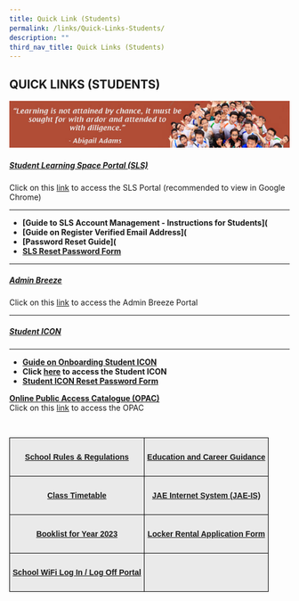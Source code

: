 ```yaml
---
title: Quick Link (Students)
permalink: /links/Quick-Links-Students/
description: ""
third_nav_title: Quick Links (Students)
---
```

## QUICK LINKS (STUDENTS)

![](/images/Students%20Link.jpeg)

##### [Student Learning Space Portal (SLS)](https://vle.learning.moe.edu.sg/login)  
Click on this [link](https://vle.learning.moe.edu.sg/login) to access the SLS Portal (recommended to view in Google Chrome)
***

*   **[Guide to SLS Account Management - Instructions for Students]([](/files/Links/Students/Guide%20to%20SLS%20Account%20Management%20–%20Instructions%20for%20Students.pdf)**
*   **[Guide on Register Verified Email Address]([](/files/Links/Students/User%20Guide%20-%20Register%20Verified%20Email%20Address.pdf)**
*   **[Password Reset Guide]([](/files/Links/Students/Password%20Reset%20Guide.pdf)**
*   **[SLS Reset Password Form](http://tinyurl.com/slsandiconresetpasswordform)**
* * *

##### [Admin Breeze](https://stgabrielssec.adminbreeze.com/)<br>
Click on this [link](https://stgabrielssec.adminbreeze.com/) to access the Admin Breeze Portal
* * *

##### [Student ICON](https://workspace.google.com/dashboard)

* * *
*   **[Guide on Onboarding Student ICON]([](/files/Links/Students/Onboard%20Student%20ICON%20Guide%20for%20School%20Website.pdf))**
*   **Click [here](https://workspace.google.com/dashboard) to access the Student ICON**
*  **[Student ICON Reset Password Form](http://tinyurl.com/slsandiconresetpasswordform)**

**[Online Public Access Catalogue (OPAC)](https://schoolibrary.moe.edu.sg/stgabrielssec)**<br>
Click on this [link](https://schoolibrary.moe.edu.sg/stgabrielssec) to access the OPAC


<br>

<style type="text/css">
.tg  {border-collapse:collapse;border-spacing:0;}
.tg td{border-color:black;border-style:solid;border-width:1px;font-family:Arial, sans-serif;font-size:14px;
  overflow:hidden;padding:10px 5px;word-break:normal;}
.tg th{border-color:black;border-style:solid;border-width:1px;font-family:Arial, sans-serif;font-size:14px;
  font-weight:normal;overflow:hidden;padding:10px 5px;word-break:normal;}
.tg .tg-n4qt{background-color:#EAEAEA;color:#222;font-weight:bold;text-align:center;vertical-align:top}
.tg .tg-ii8k{background-color:#EAEAEA;color:#222;text-align:center;vertical-align:top}
.tg .tg-otbs{background-color:#EAEAEA;color:#0C343D;font-weight:bold;text-align:center;vertical-align:top}
</style>
<table class="tg">
<thead>
  <tr>
    <th class="tg-otbs"><br><a href="(/files/Links/Students/School%20Rules%20and%20Regulation%202023.pdf)">School Rules &amp; Regulations</a><br></th>
    <th class="tg-n4qt"><br><a href="https://www.myskillsfuture.gov.sg/content/student/en/secondary.html">Education and Career Guidance</a><br><br></th>
  </tr>
</thead>
<tbody>
  <tr>
    <td class="tg-n4qt"><br><a href="https://sgss.edupage.org/timetable/">Class Timetable</a><br><br></td>
    <td class="tg-otbs"><br><a href="https://www.moe.gov.sg/education/admissions/jae/">JAE Internet System (JAE-IS)</a><br><br></td>
  </tr>
  <tr>
    <td class="tg-n4qt"><br><a href="https://stgabrielssec-moe-edu-sg-admin.cwp.sg/links/quick-links-students/booklist">Booklist for Year 2023</a><br><br></td>
    <td class="tg-otbs"><br><a href="/files/Links/Students/Locker%20Rental%20Application%20Form.pdf">Locker Rental Application Form</a><br><br></td>
  </tr>
  <tr>
    <td class="tg-otbs"><span style="color:#222;background-color:#EAEAEA"> </span><br><a href="http://portal.swn.moe.edu.sg/">School WiFi Log In / Log Off Portal</a> <br><br></td>
    <td class="tg-otbs"></td>
  </tr>
</tbody>
</table>